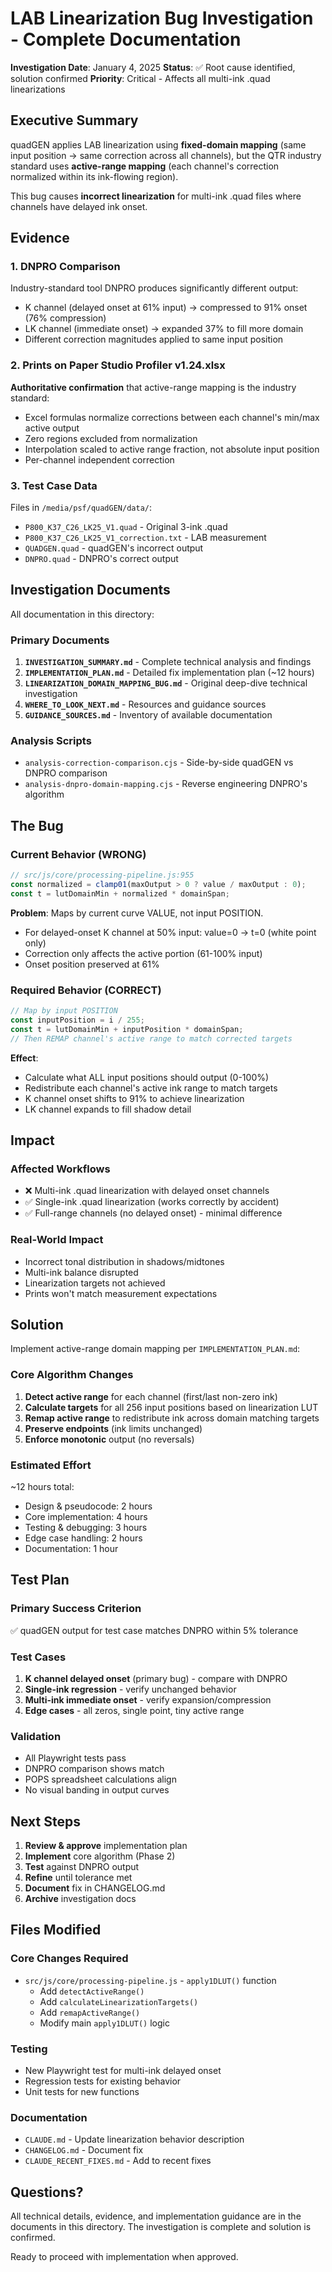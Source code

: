 # LAB Linearization Bug Investigation - Complete Documentation

**Investigation Date**: January 4, 2025
**Status**: ✅ Root cause identified, solution confirmed
**Priority**: Critical - Affects all multi-ink .quad linearizations

## Executive Summary

quadGEN applies LAB linearization using **fixed-domain mapping** (same input position → same correction across all channels), but the QTR industry standard uses **active-range mapping** (each channel's correction normalized within its ink-flowing region).

This bug causes **incorrect linearization** for multi-ink .quad files where channels have delayed ink onset.

## Evidence

### 1. DNPRO Comparison
Industry-standard tool DNPRO produces significantly different output:
- K channel (delayed onset at 61% input) → compressed to 91% onset (76% compression)
- LK channel (immediate onset) → expanded 37% to fill more domain
- Different correction magnitudes applied to same input position

### 2. Prints on Paper Studio Profiler v1.24.xlsx
**Authoritative confirmation** that active-range mapping is the industry standard:
- Excel formulas normalize corrections between each channel's min/max active output
- Zero regions excluded from normalization
- Interpolation scaled to active range fraction, not absolute input position
- Per-channel independent correction

### 3. Test Case Data
Files in `/media/psf/quadGEN/data/`:
- `P800_K37_C26_LK25_V1.quad` - Original 3-ink .quad
- `P800_K37_C26_LK25_V1_correction.txt` - LAB measurement
- `QUADGEN.quad` - quadGEN's incorrect output
- `DNPRO.quad` - DNPRO's correct output

## Investigation Documents

All documentation in this directory:

### Primary Documents
1. **`INVESTIGATION_SUMMARY.md`** - Complete technical analysis and findings
2. **`IMPLEMENTATION_PLAN.md`** - Detailed fix implementation plan (~12 hours)
3. **`LINEARIZATION_DOMAIN_MAPPING_BUG.md`** - Original deep-dive technical investigation
4. **`WHERE_TO_LOOK_NEXT.md`** - Resources and guidance sources
5. **`GUIDANCE_SOURCES.md`** - Inventory of available documentation

### Analysis Scripts
- `analysis-correction-comparison.cjs` - Side-by-side quadGEN vs DNPRO comparison
- `analysis-dnpro-domain-mapping.cjs` - Reverse engineering DNPRO's algorithm

## The Bug

### Current Behavior (WRONG)
```javascript
// src/js/core/processing-pipeline.js:955
const normalized = clamp01(maxOutput > 0 ? value / maxOutput : 0);
const t = lutDomainMin + normalized * domainSpan;
```

**Problem**: Maps by current curve VALUE, not input POSITION.
- For delayed-onset K channel at 50% input: value=0 → t=0 (white point only)
- Correction only affects the active portion (61-100% input)
- Onset position preserved at 61%

### Required Behavior (CORRECT)
```javascript
// Map by input POSITION
const inputPosition = i / 255;
const t = lutDomainMin + inputPosition * domainSpan;
// Then REMAP channel's active range to match corrected targets
```

**Effect**:
- Calculate what ALL input positions should output (0-100%)
- Redistribute each channel's active ink range to match targets
- K channel onset shifts to 91% to achieve linearization
- LK channel expands to fill shadow detail

## Impact

### Affected Workflows
- ❌ Multi-ink .quad linearization with delayed onset channels
- ✅ Single-ink .quad linearization (works correctly by accident)
- ✅ Full-range channels (no delayed onset) - minimal difference

### Real-World Impact
- Incorrect tonal distribution in shadows/midtones
- Multi-ink balance disrupted
- Linearization targets not achieved
- Prints won't match measurement expectations

## Solution

Implement active-range domain mapping per `IMPLEMENTATION_PLAN.md`:

### Core Algorithm Changes
1. **Detect active range** for each channel (first/last non-zero ink)
2. **Calculate targets** for all 256 input positions based on linearization LUT
3. **Remap active range** to redistribute ink across domain matching targets
4. **Preserve endpoints** (ink limits unchanged)
5. **Enforce monotonic** output (no reversals)

### Estimated Effort
~12 hours total:
- Design & pseudocode: 2 hours
- Core implementation: 4 hours
- Testing & debugging: 3 hours
- Edge case handling: 2 hours
- Documentation: 1 hour

## Test Plan

### Primary Success Criterion
✅ quadGEN output for test case matches DNPRO within 5% tolerance

### Test Cases
1. **K channel delayed onset** (primary bug) - compare with DNPRO
2. **Single-ink regression** - verify unchanged behavior
3. **Multi-ink immediate onset** - verify expansion/compression
4. **Edge cases** - all zeros, single point, tiny active range

### Validation
- All Playwright tests pass
- DNPRO comparison shows match
- POPS spreadsheet calculations align
- No visual banding in output curves

## Next Steps

1. **Review & approve** implementation plan
2. **Implement** core algorithm (Phase 2)
3. **Test** against DNPRO output
4. **Refine** until tolerance met
5. **Document** fix in CHANGELOG.md
6. **Archive** investigation docs

## Files Modified

### Core Changes Required
- `src/js/core/processing-pipeline.js` - `apply1DLUT()` function
  - Add `detectActiveRange()`
  - Add `calculateLinearizationTargets()`
  - Add `remapActiveRange()`
  - Modify main `apply1DLUT()` logic

### Testing
- New Playwright test for multi-ink delayed onset
- Regression tests for existing behavior
- Unit tests for new functions

### Documentation
- `CLAUDE.md` - Update linearization behavior description
- `CHANGELOG.md` - Document fix
- `CLAUDE_RECENT_FIXES.md` - Add to recent fixes

## Questions?

All technical details, evidence, and implementation guidance are in the documents in this directory. The investigation is complete and solution is confirmed.

Ready to proceed with implementation when approved.
